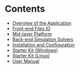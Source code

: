 <!--
SPDX-FileCopyrightText: 2024 Rivos Inc.

SPDX-License-Identifier: Apache-2.0
-->

# Contents
- [Overview of the Application](/docs/Home/Overview-of-the-Application.md)
- [Front-end Files IO](/docs/Home/Front-end-Files-IO.md)
- [Mid-layer Platform](/docs/Home/Mid-layer-Platform.md)
- [Back-end Simulation Solvers](/docs/Home/Back-end-Simulation-Solvers.md)
- [Installation and Configuration](/docs/Home/Installation-and-Configuration.md)
- [Starter Kit (Windows)](/docs/Home/Starter-Kit-for-Windows-Users.md)
- [Starter Kit (Linux)](/docs/Home/Starter-Kit-for-Linux-Users.md)
- [User Manual](/docs/Home/User-Manual.md)
